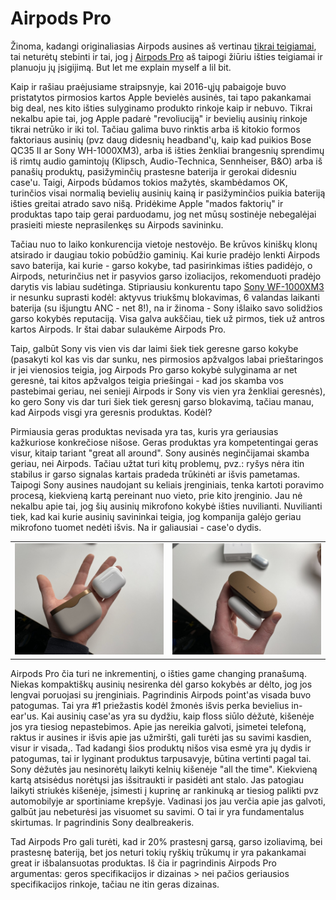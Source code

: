 # Airpods Pro

Žinoma, kadangi originaliasias Airpods ausines aš vertinau [tikrai teigiamai](./), tai neturėtų stebinti ir tai, jog į [Airpods Pro](https://www.apple.com/airpods-pro/) aš taipogi žiūriu išties teigiamai ir planuoju jų įsigijimą. But let me explain myself a lil bit.

Kaip ir rašiau praėjusiame straipsnyje, kai 2016-ųjų pabaigoje buvo pristatytos pirmosios kartos Apple bevielės ausinės, tai tapo pakankamai big deal, nes kito išties sulyginamo produkto rinkoje kaip ir nebuvo. Tikrai nekalbu apie tai, jog Apple padarė "revoliuciją" ir bevielių ausinių rinkoje tikrai netrūko ir iki tol. Tačiau galima buvo rinktis arba iš kitokio formos faktoriaus ausinių \(pvz daug didesnių headband'ų, kaip kad puikios Bose QC35 II ar Sony WH-1000XM3\), arba iš išties ženkliai brangesnių sprendimų iš rimtų audio gamintojų \(Klipsch, Audio-Technica, Sennheiser, B&O\) arba iš panašių produktų, pasižyminčių prastesne baterija ir gerokai didesniu case'u. Taigi, Airpods būdamos tokios mažytės, skambėdamos OK, turinčios visai normalią bevielių ausinių kainą ir pasižyminčios puikia bateriją išties greitai atrado savo nišą. Pridėkime Apple "mados faktorių" ir produktas tapo taip gerai parduodamu, jog net mūsų sostinėje nebegalėjai prasieiti mieste neprasilenkęs su Airpods savininku.

Tačiau nuo to laiko konkurencija vietoje nestovėjo. Be krūvos kiniškų klonų atsirado ir daugiau tokio pobūdžio gaminių. Kai kurie pradėjo lenkti Airpods savo baterija, kai kurie - garso kokybe, tad pasirinkimas išties padidėjo, o Airpods, neturinčius net ir pasyvios garso izoliacijos, rekomenduoti pradėjo darytis vis labiau sudėtinga. Stipriausiu konkurentu tapo [Sony WF-1000XM3](https://www.sony.com/electronics/truly-wireless/wf-1000xm3) ir nesunku suprasti kodėl: aktyvus triukšmų blokavimas, 6 valandas laikanti baterija \(su išjungtu ANC - net 8!\), na ir žinoma - Sony išlaiko savo solidžios garso kokybės reputaciją. Visa galva aukščiau, tiek už pirmos, tiek už antros kartos Airpods. Ir štai dabar sulaukėme Airpods Pro. 

Taip, galbūt Sony vis vien vis dar laimi šiek tiek geresne garso kokybe \(pasakyti kol kas vis dar sunku, nes pirmosios apžvalgos labai prieštaringos ir jei vienosios teigia, jog Airpods Pro garso kokybė sulyginama ar net geresnė, tai kitos apžvalgos teigia priešingai - kad jos skamba vos pastebimai geriau, nei senieji Airpods ir Sony vis vien yra ženkliai geresnės\), ko gero Sony vis dar turi šiek tiek geresnį garso blokavimą, tačiau manau, kad Airpods visgi yra geresnis produktas. Kodėl?

Pirmiausia geras produktas nevisada yra tas, kuris yra geriausias kažkuriose konkrečiose nišose. Geras produktas yra kompetentingai geras visur, kitaip tariant "great all around". Sony ausinės neginčijamai skamba geriau, nei Airpods. Tačiau užtat turi kitų problemų, pvz.: ryšys nėra itin stabilus ir garso signalas kartais pradeda trūkinėti ar išvis pametamas. Taipogi Sony ausines naudojant su keliais įrenginiais, tenka kartoti poravimo procesą, kiekvieną kartą pereinant nuo vieto, prie kito įrenginio. Jau nė nekalbu apie tai, jog šių ausinių mikrofono kokybė išties nuvilianti. Nuvilianti tiek, kad kai kurie ausinių savininkai teigia, jog kompanija galėjo geriau mikrofono tuomet nedėti išvis. Na ir galiausiai - case'o dydis. 

|  |  |
| :--- | :--- |
| ![](../../../../.gitbook/assets/unnamed.jpg) | ![](../../../../.gitbook/assets/xyrfuji.jpg) |

Airpods Pro čia turi ne inkrementinį, o išties game changing pranašumą. Niekas kompaktiškų ausinių nesirenka dėl garso kokybės ar dėlto, jog jos lengvai poruojasi su įrenginiais. Pagrindinis Airpods point'as visada buvo patogumas. Tai yra \#1 priežastis kodėl žmonės išvis perka bevielius in-ear'us. Kai ausinių case'as yra su dydžiu, kaip floss siūlo dėžutė, kišenėje jos yra tiesiog nepastebimos. Apie jas nereikia galvoti, įsimetei telefoną, raktus ir ausines ir išvis apie jas užmiršti, gali turėti jas su savimi kasdien, visur ir visada,. Tad kadangi šios produktų nišos visa esmė yra jų dydis ir patogumas, tai ir lyginant produktus tarpusavyje, būtina vertinti pagal tai. Sony dėžutės jau nesinorėtų laikyti kelnių kišenėje "all the time". Kiekvieną kartą atsisėdus norėtųsi jas išsitraukti ir pasidėti ant stalo. Jas patogiau laikyti striukės kišenėje, įsimesti į kuprinę ar rankinuką ar tiesiog palikti pvz automobilyje ar sportiniame krepšyje. Vadinasi jos jau verčia apie jas galvoti, galbūt jau nebeturėsi jas visuomet su savimi. O tai ir yra fundamentalus skirtumas. Ir pagrindinis Sony dealbreakeris.

Tad Airpods Pro gali turėti, kad ir 20% prastesnį garsą, garso izoliavimą, bei prastesnę bateriją, bet jos neturi tokių ryškių trūkumų ir yra pakankamai great ir išbalansuotas produktas. Iš čia ir pagrindinis Airpods Pro argumentas: geros specifikacijos ir dizainas &gt; nei pačios geriausios specifikacijos rinkoje, tačiau ne itin geras dizainas.

